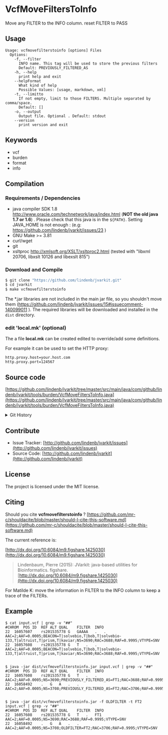 # VcfMoveFiltersToInfo

Move any FILTER to the INFO column. reset FILTER to PASS


## Usage

```
Usage: vcfmovefilterstoinfo [options] Files
  Options:
    -f, --filter
      INFO name. This tag will be used to store the previous filters
      Default: PREVIOUSLY_FILTERED_AS
    -h, --help
      print help and exit
    --helpFormat
      What kind of help
      Possible Values: [usage, markdown, xml]
    -t, --limitto
      If not empty, limit to those FILTERS. Multiple separated by comma/space.
      Default: []
    -o, --output
      Output file. Optional . Default: stdout
    --version
      print version and exit

```


## Keywords

 * vcf
 * burden
 * format
 * info


## Compilation

### Requirements / Dependencies

* java compiler SDK 1.8 http://www.oracle.com/technetwork/java/index.html (**NOT the old java 1.7 or 1.6**) . Please check that this java is in the `${PATH}`. Setting JAVA_HOME is not enough : (e.g: https://github.com/lindenb/jvarkit/issues/23 )
* GNU Make >= 3.81
* curl/wget
* git
* xsltproc http://xmlsoft.org/XSLT/xsltproc2.html (tested with "libxml 20706, libxslt 10126 and libexslt 815")


### Download and Compile

```bash
$ git clone "https://github.com/lindenb/jvarkit.git"
$ cd jvarkit
$ make vcfmovefilterstoinfo
```

The *.jar libraries are not included in the main jar file, so you shouldn't move them (https://github.com/lindenb/jvarkit/issues/15#issuecomment-140099011 ).
The required libraries will be downloaded and installed in the `dist` directory.

### edit 'local.mk' (optional)

The a file **local.mk** can be created edited to override/add some definitions.

For example it can be used to set the HTTP proxy:

```
http.proxy.host=your.host.com
http.proxy.port=124567
```
## Source code 

[https://github.com/lindenb/jvarkit/tree/master/src/main/java/com/github/lindenb/jvarkit/tools/burden/VcfMoveFiltersToInfo.java](https://github.com/lindenb/jvarkit/tree/master/src/main/java/com/github/lindenb/jvarkit/tools/burden/VcfMoveFiltersToInfo.java)


<details>
<summary>Git History</summary>

```
Wed Sep 20 15:52:53 2017 +0200 ; moving to amalgamation ; https://github.com/lindenb/jvarkit/commit/fca74f53afa062f238c8a899ee0ee6e7cd15136c
Wed Sep 6 18:09:53 2017 +0200 ; moving to spring xml component ; https://github.com/lindenb/jvarkit/commit/2a697f0a6ac81ad0975fedd43ca2ff916f2920f0
Fri Aug 4 16:40:02 2017 +0200 ; cont ; https://github.com/lindenb/jvarkit/commit/57f08e720a97f952bab81961431d83accdefeae3
Sun Jun 25 16:43:47 2017 +0200 ; loop over gene in region ; https://github.com/lindenb/jvarkit/commit/a491397b51bb7149fcdccad8c5dab9bdf6fd83fa
Tue May 9 20:36:16 2017 +0200 ; cont ; https://github.com/lindenb/jvarkit/commit/517cc3660251857061fa955cce5c8e07362c5bee
Sun Nov 13 20:53:07 2016 +0100 ; cont ; https://github.com/lindenb/jvarkit/commit/7497330cb0b4046eeaed4e56519cfbdf0210a05e
Tue Oct 25 16:06:32 2016 +0200 ; cont ; https://github.com/lindenb/jvarkit/commit/265f1f5f736bc19e87a717870b1c19b4273f7512
```

</details>

## Contribute

- Issue Tracker: [http://github.com/lindenb/jvarkit/issues](http://github.com/lindenb/jvarkit/issues)
- Source Code: [http://github.com/lindenb/jvarkit](http://github.com/lindenb/jvarkit)

## License

The project is licensed under the MIT license.

## Citing

Should you cite **vcfmovefilterstoinfo** ? [https://github.com/mr-c/shouldacite/blob/master/should-I-cite-this-software.md](https://github.com/mr-c/shouldacite/blob/master/should-I-cite-this-software.md)

The current reference is:

[http://dx.doi.org/10.6084/m9.figshare.1425030](http://dx.doi.org/10.6084/m9.figshare.1425030)

> Lindenbaum, Pierre (2015): JVarkit: java-based utilities for Bioinformatics. figshare.
> [http://dx.doi.org/10.6084/m9.figshare.1425030](http://dx.doi.org/10.6084/m9.figshare.1425030)


For Matilde K: move the information in FILTER to the INFO column to keep a trace of the FILTERs.

## Example

```
$ cat input.vcf | grep -v "##"
#CHROM	POS	ID	REF	ALT	QUAL	FILTER	INFO
22	16057607	rs201535778	G	GAAAA	.	.	AAC=2;AAF=0.0005;BEACON=T|solvebio,T|bob,T|solvebio-133,T|altruist,T|prism,T|kaviar;NS=3690;RAC=3688;RAF=0.9995;VTYPE=SNV
22	16057608	rs201535778	G	T	.	.	AAC=2;AAF=0.0005;BEACON=T|solvebio,T|bob,T|solvebio-133,T|altruist,T|prism,T|kaviar;NS=3690;RAC=3688;RAF=0.9995;VTYPE=SNV


$ java -jar dist/vcfmovefilterstoinfo.jar input.vcf | grep -v "##"
#CHROM	POS	ID	REF	ALT	QUAL	FILTER	INFO
22	16057608	rs201535778	G	T	.	.	AAC=2;AAF=0.0005;NS=3690;PREVIOUSLY_FILTERED_AS=FT1;RAC=3688;RAF=0.9995;VTYPE=SNV
22	16058492	.	G	A	.	.	AAC=2;AAF=0.0005;NS=3708;PREVIOUSLY_FILTERED_AS=FT2;RAC=3706;RAF=0.9995;VTYPE=SNV


$ java -jar dist/vcfmovefilterstoinfo.jar -f OLDFILTER -t FT2 input.vcf | grep -v "##"
#CHROM	POS	ID	REF	ALT	QUAL	FILTER	INFO
22	16057608	rs201535778	G	T	.	FT1	AAC=2;AAF=0.0005;NS=3690;RAC=3688;RAF=0.9995;VTYPE=SNV
22	16058492	.	G	A	.	.	AAC=2;AAF=0.0005;NS=3708;OLDFILTER=FT2;RAC=3706;RAF=0.9995;VTYPE=SNV

```



